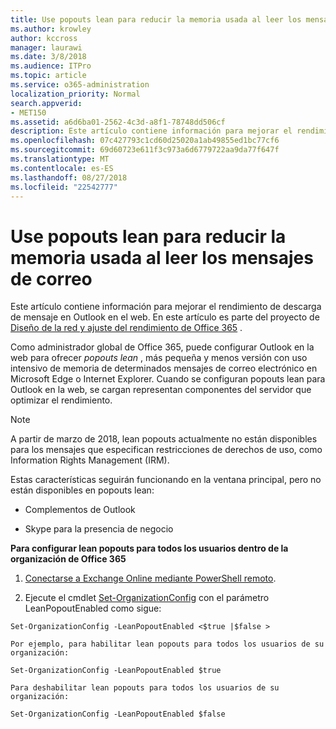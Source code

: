 ```yaml
---
title: Use popouts lean para reducir la memoria usada al leer los mensajes de correo
ms.author: krowley
author: kccross
manager: laurawi
ms.date: 3/8/2018
ms.audience: ITPro
ms.topic: article
ms.service: o365-administration
localization_priority: Normal
search.appverid:
- MET150
ms.assetid: a6d6ba01-2562-4c3d-a8f1-78748dd506cf
description: Este artículo contiene información para mejorar el rendimiento de descarga de mensaje en Outlook en el web.
ms.openlocfilehash: 07c427793c1cd60d25020a1ab49855ed1bc77cf6
ms.sourcegitcommit: 69d60723e611f3c973a6d6779722aa9da77f647f
ms.translationtype: MT
ms.contentlocale: es-ES
ms.lasthandoff: 08/27/2018
ms.locfileid: "22542777"
---
```

# <a name="use-lean-popouts-to-reduce-memory-used-when-reading-mail-messages"></a>Use popouts lean para reducir la memoria usada al leer los mensajes de correo

Este artículo contiene información para mejorar el rendimiento de descarga de mensaje en Outlook en el web. En este artículo es parte del proyecto de [Diseño de la red y ajuste del rendimiento de Office 365](https://aka.ms/tune) .
   
Como administrador global de Office 365, puede configurar Outlook en la web para ofrecer *popouts lean* , más pequeña y menos versión con uso intensivo de memoria de determinados mensajes de correo electrónico en Microsoft Edge o Internet Explorer. Cuando se configuran popouts lean para Outlook en la web, se cargan representan componentes del servidor que optimizar el rendimiento. 
  
> [!NOTE]
> A partir de marzo de 2018, lean popouts actualmente no están disponibles para los mensajes que especifican restricciones de derechos de uso, como Information Rights Management (IRM). 
  
Estas características seguirán funcionando en la ventana principal, pero no están disponibles en popouts lean:
  
- Complementos de Outlook
    
- Skype para la presencia de negocio
    
 **Para configurar lean popouts para todos los usuarios dentro de la organización de Office 365**
  
1. [Conectarse a Exchange Online mediante PowerShell remoto](http://technet.microsoft.com/library/jj984289%28v=exchg.150%29.aspx ).
    
2. Ejecute el cmdlet [Set-OrganizationConfig](https://technet.microsoft.com/library/aa997443%28v=exchg.160%29.aspx) con el parámetro LeanPopoutEnabled como sigue: 
    
  ```
  Set-OrganizationConfig -LeanPopoutEnabled <$true |$false >
  ```

    Por ejemplo, para habilitar lean popouts para todos los usuarios de su organización:
    
  ```
  Set-OrganizationConfig -LeanPopoutEnabled $true
  ```

    Para deshabilitar lean popouts para todos los usuarios de su organización:
    
  ```
  Set-OrganizationConfig -LeanPopoutEnabled $false
  ```


